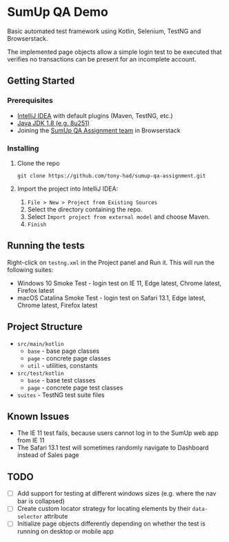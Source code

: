 # SumUp QA Demo

Basic automated test framework using Kotlin, Selenium, TestNG and Browserstack.

The implemented page objects allow a simple login test to be executed that verifies no transactions can be present for an incomplete account.

## Getting Started

### Prerequisites

- [IntelliJ IDEA](https://www.jetbrains.com/idea/download/) with default plugins (Maven, TestNG, etc.)
- [Java JDK 1.8 (e.g. 8u251)](https://www.oracle.com/java/technologies/javase/javase-jdk8-downloads.html)
- Joining the [SumUp QA Assignment team](https://accounts.browserstack.com/jointeam/998c1774bbd1801d6bfcb2df4eaad7d7) in Browserstack

### Installing

1. Clone the repo
    ```
    git clone https://github.com/tony-had/sumup-qa-assignment.git
    ```

2. Import the project into IntelliJ IDEA:
    1. `File > New > Project from Existing Sources`
    2. Select the directory containing the repo.
    3. Select `Import project from external model` and choose Maven.
    4. `Finish`

## Running the tests

Right-click on `testng.xml` in the Project panel and Run it. This will run the following suites:
- Windows 10 Smoke Test - login test on IE 11, Edge latest, Chrome latest, Firefox latest
- macOS Catalina Smoke Test - login test on Safari 13.1, Edge latest, Chrome latest, Firefox latest

## Project Structure
- `src/main/kotlin`
    - `base` - base page classes
    - `page` - concrete page classes
    - `util` - utilities, constants
- `src/test/kotlin`
    - `base` - base test classes
    - `page` - concrete page test classes
- `suites` - TestNG test suite files

## Known Issues
- The IE 11 test fails, because users cannot log in to the SumUp web app from IE 11
- The Safari 13.1 test will sometimes randomly navigate to Dashboard instead of Sales page

## TODO
- [ ] Add support for testing at different windows sizes (e.g. where the nav bar is collapsed)
- [ ] Create custom locator strategy for locating elements by their `data-selector` attribute
- [ ] Initialize page objects differently depending on whether the test is running on desktop or mobile app
